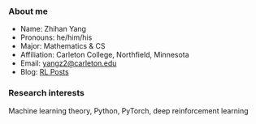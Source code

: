 ### About me

- Name: Zhihan Yang
- Pronouns: he/him/his
- Major: Mathematics & CS
- Affiliation: Carleton College, Northfield, Minnesota
- Email: yangz2@carleton.edu
- Blog: [RL Posts](https://zhihanyang2022.github.io/rl)

### Research interests

Machine learning theory, Python, PyTorch, deep reinforcement learning
